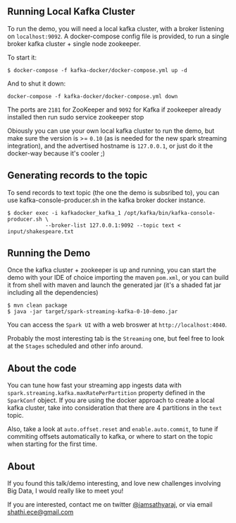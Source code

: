 
## Running Local Kafka Cluster
To run the demo, you will need a local kafka cluster, with a broker listening on `localhost:9092`. A docker-compose config file is provided, to run a single broker kafka cluster + single node zookeeper.

To start it:
```
$ docker-compose -f kafka-docker/docker-compose.yml up -d
```

And to shut it down:
```
docker-compose -f kafka-docker/docker-compose.yml down
```
The ports are `2181` for ZooKeeper and `9092` for Kafka
if zookeeper already installed then run sudo service zookeeper stop

Obiously you can use your own local kafka cluster to run the demo, but make sure the version is >= `0.10` (as is needed for the new spark streaming integration), and the advertised hostname is `127.0.0.1`, or just do it the docker-way because it's cooler ;)


## Generating records to the topic
To send records to text topic (the one the demo is subsribed to), you can use kafka-console-producer.sh in the kafka broker docker instance.

```
$ docker exec -i kafkadocker_kafka_1 /opt/kafka/bin/kafka-console-producer.sh \
            --broker-list 127.0.0.1:9092 --topic text < input/shakespeare.txt 
```


## Running the Demo

Once the kafka cluster + zookeeper is up and running, you can start the demo with your IDE of choice importing the maven `pom.xml`, or you can build it from shell with maven and launch the generated jar (it's a shaded fat jar including all the dependencies)

```
$ mvn clean package
$ java -jar target/spark-streaming-kafka-0-10-demo.jar
```

You can access the `Spark UI` with a web broswer at `http://localhost:4040`. 

Probably the most interesting tab is the `Streaming` one, but feel free to look at the `Stages` scheduled and other info around.

## About the code

You can tune how fast your streaming app ingests data with `spark.streaming.kafka.maxRatePerPartition` property defined in the `SparkConf` object. If you are using the docker approach to create a local kafka cluster, take into consideration that there are 4 partitions in the `text` topic.

Also, take a look at `auto.offset.reset` and `enable.auto.commit`, to tune if commiting offsets automatically to kafka, or where to start on the topic when starting for the first time.


## About 

If you found this talk/demo interesting, and love new challenges involving Big Data, I would really like to meet you!


If you are interested, contact me on twitter [@iamsathyaraj](https://twitter.com/iamsathyaraj), or via email [shathi.ece@gmail.com](mailto:shathi.ece@gmail.com)
